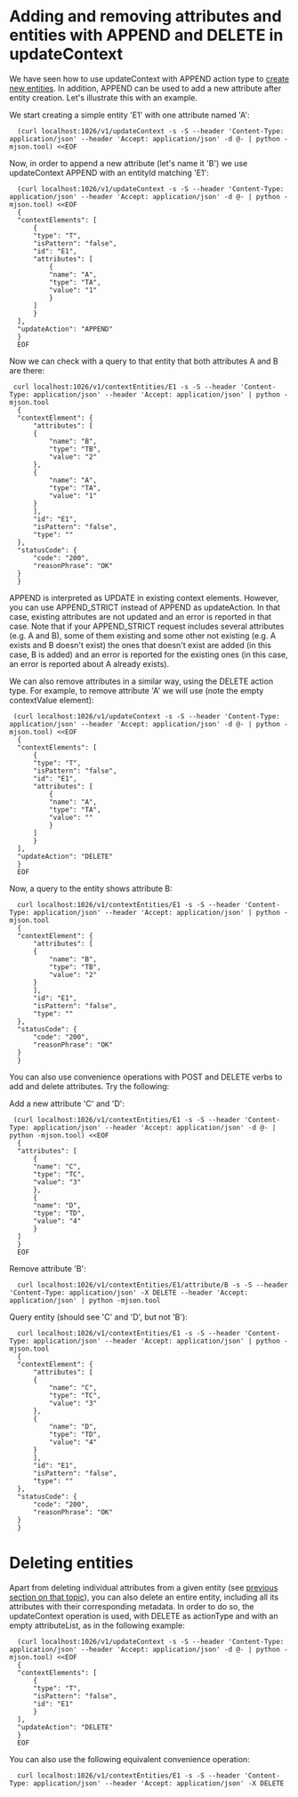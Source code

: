 # Adding and removing attributes and entities with APPEND and DELETE in updateContext

We have seen how to use updateContext with APPEND action type to [create new entities](walkthrough_apiv1.md#entity-creation). In addition, APPEND can be
used to add a new attribute after entity creation. Let's illustrate this
with an example.

We start creating a simple entity 'E1' with one attribute named 'A':

      (curl localhost:1026/v1/updateContext -s -S --header 'Content-Type: application/json' --header 'Accept: application/json' -d @- | python -mjson.tool) <<EOF
                                                                                                                    
  
Now, in order to append a new attribute (let's name it 'B') we use
updateContext APPEND with an entityId matching 'E1':

      (curl localhost:1026/v1/updateContext -s -S --header 'Content-Type: application/json' --header 'Accept: application/json' -d @- | python -mjson.tool) <<EOF
      {
	  "contextElements": [
	      {
		  "type": "T",
		  "isPattern": "false",
		  "id": "E1",
		  "attributes": [
		      {
			  "name": "A",
			  "type": "TA",
			  "value": "1"
		      }
		  ]
	      }
	  ],
	  "updateAction": "APPEND"
      }
      EOF                                                                                                                      
  
Now we can check with a query to that entity that both attributes A and
B are there:

     curl localhost:1026/v1/contextEntities/E1 -s -S --header 'Content-Type: application/json' --header 'Accept: application/json' | python -mjson.tool
      {
	  "contextElement": {
	      "attributes": [
		  {
		      "name": "B",
		      "type": "TB",
		      "value": "2"
		  },
		  {
		      "name": "A",
		      "type": "TA",
		      "value": "1"
		  }
	      ],
	      "id": "E1",
	      "isPattern": "false",
	      "type": ""
	  },
	  "statusCode": {
	      "code": "200",
	      "reasonPhrase": "OK"
	  }
      }

APPEND is interpreted as UPDATE in existing context elements. However, you can use APPEND_STRICT instead of APPEND as updateAction. In that case,
existing attributes are not updated and an error is reported in that case. Note that if your APPEND_STRICT request includes several attributes
(e.g. A and B), some of them existing and some other not existing (e.g. A exists and B doesn't exist) the ones that doesn't exist are added (in
this case, B is added) and an error is reported for the existing ones (in this case, an error is reported about A already exists).

  
We can also remove attributes in a similar way, using the DELETE action
type. For example, to remove attribute 'A' we will use (note the empty
contextValue element):

     (curl localhost:1026/v1/updateContext -s -S --header 'Content-Type: application/json' --header 'Accept: application/json' -d @- | python -mjson.tool) <<EOF
      {
	  "contextElements": [
	      {
		  "type": "T",
		  "isPattern": "false",
		  "id": "E1",
		  "attributes": [
		      {
			  "name": "A",
			  "type": "TA",
			  "value": ""
		      }
		  ]
	      }
	  ],
	  "updateAction": "DELETE"
      }
      EOF                                                                                                                      
  
Now, a query to the entity shows attribute B:

      curl localhost:1026/v1/contextEntities/E1 -s -S --header 'Content-Type: application/json' --header 'Accept: application/json' | python -mjson.tool
      {
	  "contextElement": {
	      "attributes": [
		  {
		      "name": "B",
		      "type": "TB",
		      "value": "2"
		  }
	      ],
	      "id": "E1",
	      "isPattern": "false",
	      "type": ""
	  },
	  "statusCode": {
	      "code": "200",
	      "reasonPhrase": "OK"
	  }
      }

        
  
You can also use convenience operations with POST and DELETE verbs to
add and delete attributes. Try the following:

Add a new attribute 'C' and 'D':

     (curl localhost:1026/v1/contextEntities/E1 -s -S --header 'Content-Type: application/json' --header 'Accept: application/json' -d @- | python -mjson.tool) <<EOF
      {
	  "attributes": [
	      {
		  "name": "C",
		  "type": "TC",
		  "value": "3"
	      },
	      {
		  "name": "D",
		  "type": "TD",
		  "value": "4"
	      }
	  ]
      }
      EOF
                                                                                                                                           
  
Remove attribute 'B':

      curl localhost:1026/v1/contextEntities/E1/attribute/B -s -S --header 'Content-Type: application/json' -X DELETE --header 'Accept: application/json' | python -mjson.tool

Query entity (should see 'C' and 'D', but not 'B'):
  
      curl localhost:1026/v1/contextEntities/E1 -s -S --header 'Content-Type: application/json' --header 'Accept: application/json' | python -mjson.tool
      {
	  "contextElement": {
	      "attributes": [
		  {
		      "name": "C",
		      "type": "TC",
		      "value": "3"
		  },
		  {
		      "name": "D",
		      "type": "TD",
		      "value": "4"
		  }
	      ],
	      "id": "E1",
	      "isPattern": "false",
	      "type": ""
	  },
	  "statusCode": {
	      "code": "200",
	      "reasonPhrase": "OK"
	  }
      }               
  
# Deleting entities

Apart from deleting individual attributes from a given entity (see
[previous section on that topic](#adding-and-removing-attributes-with-append-and-delete-in-updatecontext)),
you can also delete an entire entity, including all its attributes with
their corresponding metadata. In order to do so, the updateContext
operation is used, with DELETE as actionType and with an empty
attributeList, as in the following example:

      (curl localhost:1026/v1/updateContext -s -S --header 'Content-Type: application/json' --header 'Accept: application/json' -d @- | python -mjson.tool) <<EOF
      {
	  "contextElements": [
	      {
		  "type": "T",
		  "isPattern": "false",
		  "id": "E1"
	      }
	  ],
	  "updateAction": "DELETE"
      }
      EOF                                                                                                                     
 
You can also use the following equivalent convenience operation:

      curl localhost:1026/v1/contextEntities/E1 -s -S --header 'Content-Type: application/json' --header 'Accept: application/json' -X DELETE


